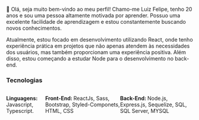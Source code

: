 👋 Olá, seja muito bem-vindo ao meu perfil! Chamo-me Luiz Felipe, tenho 20 anos e sou uma pessoa altamente motivada por aprender. Possuo uma excelente facilidade de aprendizagem e estou constantemente buscando novos conhecimentos.

Atualmente, estou focado em desenvolvimento utilizando React, onde tenho experiência prática em projetos que não apenas atendem às necessidades dos usuários, mas também proporcionam uma experiência positiva. Além disso, estou começando a estudar Node para o desenvolvimento no back-end.

<h3>Tecnologias</h3>

<div style="display: flex; justify-content: space-between;">

<p><strong>Linguagens: </strong>Javascript, Typescript.</p>
<hr/>
<p><strong>Front-End: </strong>ReactJs, Sass, Bootstrap, Styled-Componets, HTML, CSS</p>
<hr/>
<p><strong>Back-End: </strong>Node.js, Express.js, Sequelize, SQL, SQL Server, MYSQL</p>

</div>
